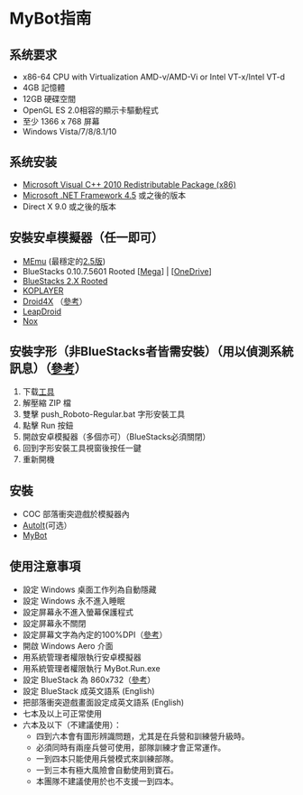 # MyBot指南

## 系统要求
- x86-64 CPU with Virtualization AMD-v/AMD-Vi or Intel VT-x/Intel VT-d
- 4GB 記憶體
- 12GB 硬碟空間
- OpenGL ES 2.0相容的顯示卡驅動程式
- 至少 1366 x 768 屏幕
- Windows Vista/7/8/8.1/10

## 系统安装
- [Microsoft Visual C++ 2010 Redistributable Package (x86)](http://download.microsoft.com/download/5/B/C/5BC5DBB3-652D-4DCE-B14A-475AB85EEF6E/vcredist_x86.exe)
- [Microsoft .NET Framework 4.5](http://download.microsoft.com/download/E/2/1/E21644B5-2DF2-47C2-91BD-63C560427900/NDP452-KB2901907-x86-x64-AllOS-ENU.exe) 或之後的版本
- Direct X 9.0 或之後的版本

## 安裝安卓模擬器（任一即可）
- [MEmu](http://www.memuplay.com/) (最穩定的[2.5版](http://filehippo.com/download_memu/download/55fa3990056fd57c0cc03165642c03f5/))
- BlueStacks 0.10.7.5601 Rooted [[Mega](https://mega.nz/#%21GFVilDAL%21Wkyp2xpxFOx8J_Gz8wIf0jGSxTT3IiT6xthvrHhRbME)] | [[OneDrive](http://1drv.ms/1n2z7M5)]
- [BlueStacks 2.X Rooted](https://mybot.run/forums/index.php?/topic/11452-bluestacks-app-player-pro-2025623-rootedoffline-v2025627-offline-mod-root-guide-all-versions/)
- [KOPLAYER](http://www.koplayer.com/)
- [Droid4X](http://www.droid4x.com/) （[參考](https://mybot.run/forums/index.php?/topic/22912-new-leapdroid-support/&page=1)）
- [LeapDroid](http://www.leapdroid.com/)
- [Nox](http://en.bignox.com/)

## 安裝字形（非BlueStacks者皆需安裝）（用以偵測系統訊息）（[參考](https://mybot.run/forums/index.php?/topic/16840-guide-how-to-replace-memu-font/)）
1. 下载[工具](http://www21.zippyshare.com/v/VThOW30E/file.html)
1. 解壓縮 ZIP 檔
1. 雙擊 push_Roboto-Regular.bat 字形安裝工具
1. 點擊 Run 按鈕
1. 開啟安卓模擬器（多個亦可）（BlueStacks必須關閉）
1. 回到字形安裝工具視窗後按任一鍵
1. 重新開機

## 安裝
- COC 部落衝突遊戲於模擬器內
- [AutoIt](https://autoitscript.com/cgi-bin/getfile.pl?autoit3/autoit-v3-setup.exe)(可选）
- [MyBot](http://pan.baidu.com/s/1b3aNk6)

## 使用注意事項
- 設定 Windows 桌面工作列為自動隱藏
- 設定 Windows 永不進入睡眠
- 設定屏幕永不進入螢幕保護程式
- 設定屏幕永不關閉
- 設定屏幕文字為內定的100%DPI（[參考](https://mybot.run/forums/index.php?/topic/15137-guide-change-dpi-to-100/)）
- 開啟 Windows Aero 介面
- 用系統管理者權限執行安卓模擬器
- 用系統管理者權限執行 MyBot.Run.exe
- 設定 BlueStack 為 860x732（[參考](https://mybot.run/forums/index.php?/topic/478-guide-close-all-bluestacks-process-apply-860x732reg/)）
- 設定 BlueStack 成英文語系 (English) 
- 把部落衝突遊戲畫面設定成英文語系 (English) 
- 七本及以上可正常使用
- 六本及以下（不建議使用）：
    - 四到六本會有圖形辨識問題，尤其是在兵營和訓練營升級時。
    - 必須同時有兩座兵營可使用，部隊訓練才會正常運作。
    - 一到四本只能使用兵營模式來訓練部隊。
    - 一到三本有極大風險會自動使用到寶石。
    - 本團隊不建議使用於也不支援一到四本。

